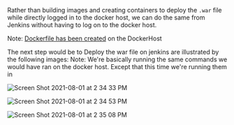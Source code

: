 Rather than building images and creating containers to deploy the `.war` file while directly logged in to the docker host, we can do the same from Jenkins without having to log on to the docker host.

Note: [Dockerfile has been created](https://github.com/olajio/Simple-DevOps-Project/blob/master/Docker/Create%20Dockerfile%20in%20DockerHost.MD) on the DockerHost

The next step would be to Deploy the war file on jenkins are illustrated by the following images:
Note: We're basically running the same commands we would have ran on the docker host. Except that this time we're running them in 


![Screen Shot 2021-08-01 at 2 34 33 PM](https://user-images.githubusercontent.com/34173234/127783273-3393996c-cc1e-424a-9067-832df8690903.png)


![Screen Shot 2021-08-01 at 2 34 53 PM](https://user-images.githubusercontent.com/34173234/127783280-b3603a95-7903-46d9-839c-eef574a80fe3.png)


![Screen Shot 2021-08-01 at 2 35 08 PM](https://user-images.githubusercontent.com/34173234/127783287-c6d0360d-acdc-47a9-bdc0-717366101e9e.png)
